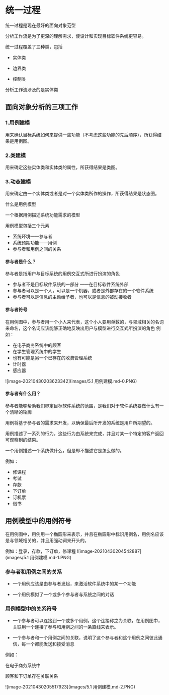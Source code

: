 # 统一过程

统一过程是现在最好的面向对象范型

分析工作流是为了更深的理解需求，使设计和实现目标软件系统更容易。

统一过程覆盖了三种类，包括

- 实体类

- 边界类

- 控制类

分析工作流涉及的是实体类

## 面向对象分析的三项工作

### 1.用例建模

用来确认目标系统如何来提供一些功能（不考虑这些功能的先后顺序），所获得结果是用例图。

### 2.类建模

用来确定这些实体类和实体类的属性，所获得结果是类图。

### 3.动态建模

用来确定由一个实体类或者是对一个实体类所作的操作，所获得结果是状态图。

什么是用例模型

一个根据用例描述系统功能需求的模型

用例模型包括三个元素

- 系统环境——参与者
- 系统预期功能——用例
- 参与者和用例之间的关系

#### 参与者是什么？

参与者是指用户与目标系统的用例交互式所进行扮演的角色

- 参与者不是目标软件系统的一部分 ——在目标软件系统外部
- 参与者可以是一个人，可以是一个机器，或者是外部存在的一个软件系统
- 参与者可以是信息的主动给予者，也可以是信息的被动接收者

#### 参与者符号

在用例图中，参与者用一个小人来代表，这个小人要用单数的，与领域相关的名词来命名，这个名词应该能够正确地反映出用户与模型进行交互式所扮演的角色
例如：
- 在电子商务系统中的顾客
- 在学生管理系统中的学生
- 也有可能是另一个已存在的收费管理系统
- 计时器
- 感应器

![image-20210430203623342](images/5.1 用例建模.md-0.PNG)

#### 参与者有什么用？

参与者能够帮助我们界定目标软件系统的范围，是我们对于软件系统要做什么有一个清晰的轮廓

用例将基于参与者的需求来开发，以确保最后所开发的系统是用户所期望的。

用例描述了一系列的行为，这些行为由系统来完成，并且对某一个特定的客户返回可观察到的结果。

一个用例描述一个系统做什么，但是却不描述它是怎么做的。

例如：
- 修课程
- 考试
- 存款
- 下订单
- 订机票
- 借书

## 用例模型中的用例符号

在用例图中，用例用一个椭圆形来表示，并且在椭圆形中标识用例名，用例名应该是与领域相关的，并且用强动词来开头的。

例如：登录，存款，下订单，修课程
![image-20210430204542887](images/5.1 用例建模.md-1.PNG)


### 参与者和用例之间的关系

- 一个用例应该是由参与者发起，来激活软件系统中的某一个功能

- 一个用例模拟了一个或多个参与者与系统之间的对话


### 用例模型中的关系符号

- 一个参与者可以连接到一个或多个用例，这个连接称之为关联，在用例图中，关联用一个连接了参与和用例之间的一条直线来表示。

- 一个参与者和一个用例之间的关联，说明了这个参与者和这个用例之间彼此通信，每一个都能发送和接受消息

例如：

在电子商务系统中

顾客和下订单存在关联关系

![image-20210430205517923](images/5.1 用例建模.md-2.PNG)



